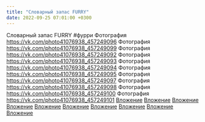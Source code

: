 ```yaml
---
title: "Словарный запас FURRY"
date: 2022-09-25 07:01:00 +0300
---
```


Словарный запас FURRY
#фурри
Фотография
<a class="vk-attach" href="https://vk.com/photo41076938_457249096">https://vk.com/photo41076938_457249096</a>
Фотография
<a class="vk-attach" href="https://vk.com/photo41076938_457249099">https://vk.com/photo41076938_457249099</a>
Фотография
<a class="vk-attach" href="https://vk.com/photo41076938_457249092">https://vk.com/photo41076938_457249092</a>
Фотография
<a class="vk-attach" href="https://vk.com/photo41076938_457249093">https://vk.com/photo41076938_457249093</a>
Фотография
<a class="vk-attach" href="https://vk.com/photo41076938_457249094">https://vk.com/photo41076938_457249094</a>
Фотография
<a class="vk-attach" href="https://vk.com/photo41076938_457249095">https://vk.com/photo41076938_457249095</a>
Фотография
<a class="vk-attach" href="https://vk.com/photo41076938_457249097">https://vk.com/photo41076938_457249097</a>
Фотография
<a class="vk-attach" href="https://vk.com/photo41076938_457249098">https://vk.com/photo41076938_457249098</a>
Фотография
<a class="vk-attach" href="https://vk.com/photo41076938_457249100">https://vk.com/photo41076938_457249100</a>
Фотография
<a class="vk-attach" href="https://vk.com/photo41076938_457249101">https://vk.com/photo41076938_457249101</a>
<a class="vk-attach" href="https://vk.com/photo41076938_457249096">Вложение</a>
<a class="vk-attach" href="https://vk.com/photo41076938_457249099">Вложение</a>
<a class="vk-attach" href="https://vk.com/photo41076938_457249092">Вложение</a>
<a class="vk-attach" href="https://vk.com/photo41076938_457249093">Вложение</a>
<a class="vk-attach" href="https://vk.com/photo41076938_457249094">Вложение</a>
<a class="vk-attach" href="https://vk.com/photo41076938_457249095">Вложение</a>
<a class="vk-attach" href="https://vk.com/photo41076938_457249097">Вложение</a>
<a class="vk-attach" href="https://vk.com/photo41076938_457249098">Вложение</a>
<a class="vk-attach" href="https://vk.com/photo41076938_457249100">Вложение</a>
<a class="vk-attach" href="https://vk.com/photo41076938_457249101">Вложение</a>
